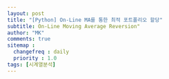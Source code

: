 ```yaml
---
layout: post
title: "[Python] On-Line MA를 통한 최적 포트폴리오 할당"
subtitle: On-Line Moving Average Reversion"
author: "MK"
comments: true
sitemap :
  changefreq : daily
  priority : 1.0
tags: [시계열분석]
---
```


